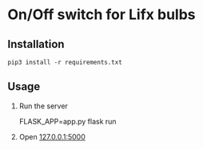 # On/Off switch for Lifx bulbs

## Installation

    pip3 install -r requirements.txt

## Usage

1. Run the server

    FLASK_APP=app.py flask run

2. Open [127.0.0.1:5000](http://127.0.0.1:5000)
